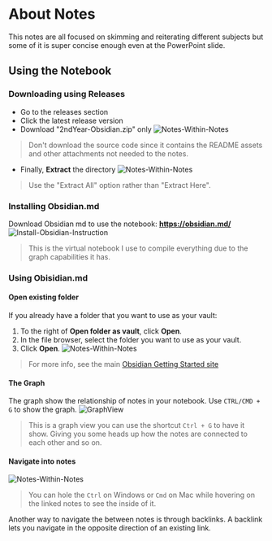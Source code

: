 # About Notes
This notes are all focused on skimming and reiterating different subjects but some of it is super concise enough even at the PowerPoint slide.

## Using the Notebook
### Downloading using Releases
- Go to the releases section
- Click the latest release version
- Download "2ndYear-Obsidian.zip" only
![Notes-Within-Notes](README-resources/Release.gif)
> Don't download the source code since it contains the README assets and other attachments not needed to the notes.

- Finally, **Extract** the directory
![Notes-Within-Notes](README-resources/Extract.gif)
>Use the "Extract All" option rather than "Extract Here".

### Installing Obsidian.md
Download Obsidian md to use the notebook: **https://obsidian.md/**
![Install-Obsidian-Instruction](README-resources/InstallObsidian.gif)
> This is the virtual notebook I use to compile everything due to the graph capabilities it has.

### Using Obisidian.md
#### Open existing folder
If you already have a folder that you want to use as your vault:
1. To the right of **Open folder as vault**, click **Open**.
2. In the file browser, select the folder you want to use as your vault.
3. Click **Open**.
![Notes-Within-Notes](README-resources/OpenObsidian.gif)
> For more info, see the main [Obsidian Getting Started site](https://help.obsidian.md/Getting+started)

#### The Graph
The graph show the relationship of notes in your notebook. Use `CTRL/CMD + G` to show the graph.
![GraphView](README-resources/Graph.gif)

>This is a graph view you can use the shortcut `Ctrl + G` to have it show. Giving you some heads up how the notes are connected to each other and so on.

#### Navigate into notes
![Notes-Within-Notes](README-resources/ViewObsidian.gif)

> You can hole the `Ctrl` on Windows or `Cmd` on Mac while hovering on the linked notes to see the inside of it.

Another way to navigate the between notes is through backlinks. A backlink lets you navigate in the opposite direction of an existing link.


